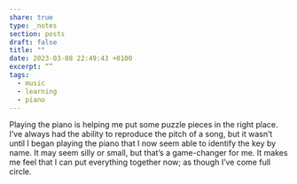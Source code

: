 ```yaml
---
share: true
type: _notes
section: posts
draft: false
title: ""
date: 2023-03-08 22:49:43 +0100
excerpt: “”
tags:
  - music
  - learning
  - piano
---
```



Playing the piano is helping me put some puzzle pieces in the right place. I’ve always had the ability to reproduce the  pitch of a song, but it wasn’t until I began playing the piano that I now seem able to identify the key by name. It may seem silly or small, but that’s a game-changer for me. It makes me feel that I can put everything together now; as though I’ve come full circle. 